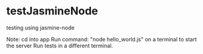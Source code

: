# testJasmineNode
testing using jasmine-node

Note: cd into app
Run command: "node hello_world.js" on a terminal to start the server 
Run tests in a different terminal.
